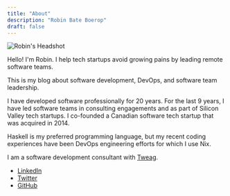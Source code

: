 ```yaml
---
title: "About"
description: "Robin Bate Boerop"
draft: false
---
```


![Robin's Headshot](/images/robinbb-headshot-square.jpg)

Hello! I'm Robin. I help tech startups avoid growing pains by leading remote
software teams.

This is my blog about software development, DevOps, and software team
leadership.

I have developed software professionally for 20 years. For the last 9 years, I
have led software teams in consulting engagements and as part of Silicon Valley
tech startups. I co-founded a Canadian software tech startup that was acquired
in 2014.

Haskell is my preferred programming language, but my recent coding experiences
have been DevOps engineering efforts for which I use Nix.

I am a software development consultant with [Tweag][Tweag].

- [LinkedIn](https://www.linkedin.com/in/robinbb/)
- [Twitter](https://twitter.com/robinbateboerop)
- [GitHub](https://github.com/robinbb)

[Tweag]: https://tweag.io/


